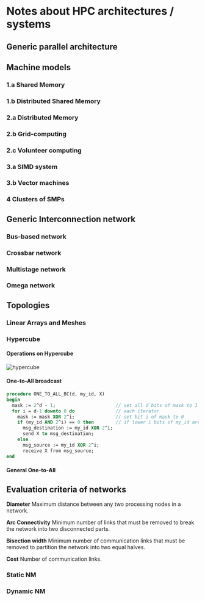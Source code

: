 # Notes about HPC architectures / systems

## Generic parallel architecture

## Machine models
### 1.a Shared Memory
### 1.b Distributed Shared Memory
### 2.a Distributed Memory
### 2.b Grid-computing
### 2.c Volunteer computing
### 3.a SIMD system
### 3.b Vector machines
### 4 Clusters of SMPs

## Generic Interconnection network

### Bus-based network
### Crossbar network
### Multistage network
### Omega network

## Topologies
### Linear Arrays and Meshes
### Hypercube
#### Operations on Hypercube
![hypercube](images/hypercube.png)
#### One-to-All broadcast
```pascal
procedure ONE_TO_ALL_BC(d, my_id, X)
begin
  mask := 2^d - 1;                      // set all d bits of mask to 1
  for i = d-1 downto 0 do               // each iterator
    mask := mask XOR 2^i;               // set bit i of mask to 0
    if (my_id AND 2^i) == 0 then        // if lower i bits of my_id are 0
      msg_destination := my_id XOR 2^i;
      send X to msg_destination;
    else
      msg_source := my_id XOR 2^i;
      receive X from msg_source;
end
```
#### General One-to-All

## Evaluation criteria of networks

**Diameter** Maximum distance between any two processing nodes in a network.

**Arc Connectivity** Minimum number of links that must be removed to break the network into two disconnected parts.

**Bisection width** Minimum number of communication links that must be removed to partition the network into two equal halves.

**Cost** Number of communication links.

### Static NM
### Dynamic NM
